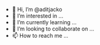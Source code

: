 - 👋 Hi, I’m @aditjacko
- 👀 I’m interested in ...
- 🌱 I’m currently learning ...
- 💞️ I’m looking to collaborate on ...
- 📫 How to reach me ...

<!---
aditjacko/aditjacko is a ✨ special ✨ repository because its `README.md` (this file) appears on your GitHub profile.
You can click the Preview link to take a look at your changes.
--->
